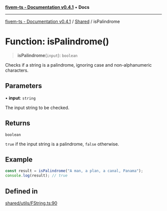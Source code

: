 [**fivem-ts - Documentation v0.4.1**](../../../README.md) • **Docs**

***

[fivem-ts - Documentation v0.4.1](../../../README.md) / [Shared](../README.md) / isPalindrome

# Function: isPalindrome()

> **isPalindrome**(`input`): `boolean`

Checks if a string is a palindrome, ignoring case and non-alphanumeric characters.

## Parameters

• **input**: `string`

The input string to be checked.

## Returns

`boolean`

`true` if the input string is a palindrome, `false` otherwise.

## Example

```ts
const result = isPalindrome("A man, a plan, a canal, Panama");
console.log(result); // true
```

## Defined in

[shared/utils/FString.ts:90](https://github.com/Purpose-Dev/fivem-ts/blob/main/src/shared/utils/FString.ts#L90)
